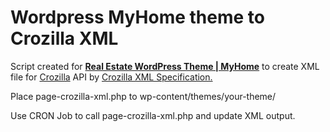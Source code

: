 # Wordpress MyHome theme to Crozilla XML
Script created for <b><a href="https://myhometheme.net/" target="_blank">Real Estate WordPress Theme | MyHome</a></b> to create XML file for <a href="https://www.crozilla.com" target="_blank">Crozilla</a> API by <a href="https://www.crozilla-nekretnine.com/download/pdf/Crozilla_XML_specification_v7_3.pdf" target="_blank">Crozilla XML Specification.</a>
<p>Place page-crozilla-xml.php to wp-content/themes/your-theme/</p>
<p>Use CRON Job to call page-crozilla-xml.php and update XML output.</p>